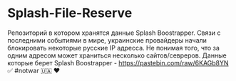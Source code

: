 # Splash-File-Reserve
Репозиторий в котором хранятся данные Splash Boostrapper.
Связи с последними событиями в мире, украинские провайдеры начали блокировать некоторые русские IP адресса. Не понимая того, что за одним адресом может храниться несколько сайтов/севреров. Данные которые берет Splash Boostrapper - https://pastebin.com/raw/6KAGb8YN ✅
#notwar 🇺🇦 ❤
